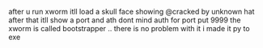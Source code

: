after u run xworm itll load a skull face showing @cracked by unknown hat after that itll show a port and ath dont mind auth for port put 9999
the xworm is called bootstrapper .. there is no problem with it i made it py to exe
